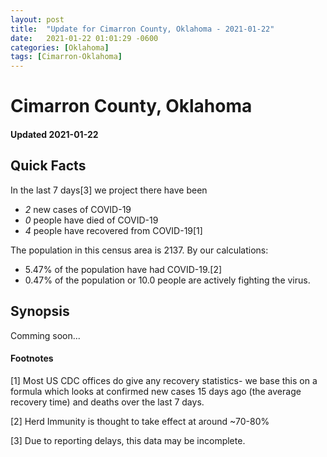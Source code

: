 ```yaml
---
layout: post
title:  "Update for Cimarron County, Oklahoma - 2021-01-22"
date:   2021-01-22 01:01:29 -0600
categories: [Oklahoma]
tags: [Cimarron-Oklahoma]
---
```


# Cimarron County, Oklahoma
#### Updated 2021-01-22

## Quick Facts

In the last 7 days[3] we project there have been
- *2* new cases of COVID-19
- *0* people have died of COVID-19
- *4* people have recovered from COVID-19[1]

The population in this census area is 2137. By our calculations:
- 5.47% of the population have had COVID-19.[2]
- 0.47% of the population or 10.0 people are actively fighting the virus.

## Synopsis

Comming soon...


#### Footnotes

[1] Most US CDC offices do give any recovery statistics- we base this on a formula which looks at confirmed new cases
15 days ago (the average recovery time) and deaths over the last 7 days.

[2] Herd Immunity is thought to take effect at around ~70-80%

[3] Due to reporting delays, this data may be incomplete.
 
    